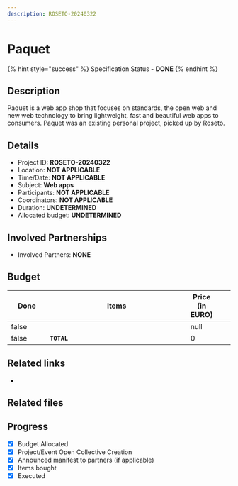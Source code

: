 ```yaml
---
description: ROSETO-20240322
---
```


# Paquet

{% hint style="success" %}
Specification Status - **DONE**
{% endhint %}

## Description

Paquet is a web app shop that focuses on standards, the open web and new web technology to bring lightweight, fast and beautiful web apps to consumers. Paquet was an existing personal project, picked up by Roseto.

## Details

* Project ID: **ROSETO-20240322**
* Location: **NOT APPLICABLE**
* Time/Date: **NOT APPLICABLE**
* Subject: **Web apps**
* Participants: **NOT APPLICABLE**
* Coordinators: **NOT APPLICABLE**
* Duration: **UNDETERMINED**
* Allocated budget: **UNDETERMINED**

## Involved Partnerships

* Involved Partners: **NONE**

## Budget

<table><thead><tr><th width="95" data-type="checkbox">Done</th><th width="494">Items</th><th data-type="number">Price (in EURO)</th><th data-hidden></th><th data-hidden></th></tr></thead><tbody><tr><td>false</td><td></td><td>null</td><td></td><td></td></tr><tr><td>false</td><td><strong><code>TOTAL</code></strong></td><td>0</td><td></td><td></td></tr></tbody></table>

## Related links

*

## Related files

## Progress

* [x] Budget Allocated
* [x] Project/Event Open Collective Creation
* [x] Announced manifest to partners (if applicable)
* [x] Items bought
* [x] Executed
